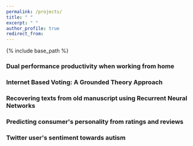 ```yaml
---
permalink: /projects/
title: " "
excerpt: " "
author_profile: true
redirect_from: 
---
```


{% include base_path %}

<div class="container">
    <div class="col-sm-12 col-md-6 col-lg-9 pt-4">
    <h3> Dual performance productivity when working from home</h3>
    <h3> Internet Based Voting: A Grounded Theory Approach</h3>
    <h3> Recovering texts from old manuscript using Recurrent Neural Networks</h3>
    <h3> Predicting consumer's personality from ratings and reviews</h3>
    <h3>Twitter user's sentiment towards autism</h3>
    </div>
</div>